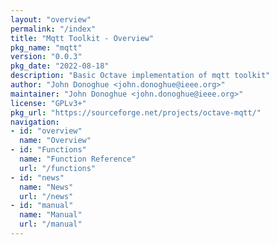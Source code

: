 ```yaml
---
layout: "overview"
permalink: "/index"
title: "Mqtt Toolkit - Overview"
pkg_name: "mqtt"
version: "0.0.3"
pkg_date: "2022-08-18"
description: "Basic Octave implementation of mqtt toolkit"
author: "John Donoghue <john.donoghue@ieee.org>"
maintainer: "John Donoghue <john.donoghue@ieee.org>"
license: "GPLv3+"
pkg_url: "https://sourceforge.net/projects/octave-mqtt/"
navigation:
- id: "overview"
  name: "Overview"
- id: "Functions"
  name: "Function Reference"
  url: "/functions"
- id: "news"
  name: "News"
  url: "/news"
- id: "manual"
  name: "Manual"
  url: "/manual"
---
```

